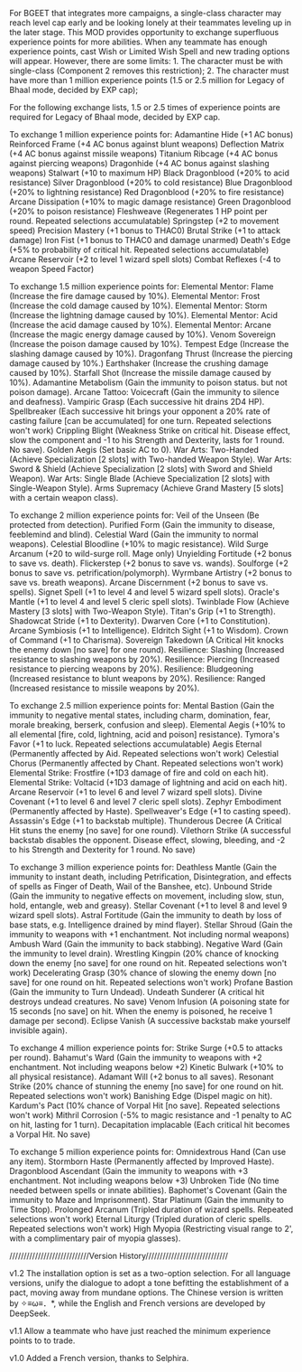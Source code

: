For BGEET that integrates more campaigns, a single-class character may reach level cap early and be looking lonely at their teammates leveling up in the later stage. This MOD provides opportunity to exchange superfluous experience points for more abilities.
When any teammate has enough experience points, cast Wish or Limited Wish Spell and new trading options will appear. However, there are some limits:
	1. The character must be with single-class (Component 2 removes this restriction);
	2. The character must have more than 1 million experience points (1.5 or 2.5 million for Legacy of Bhaal mode, decided by EXP cap);

For the following exchange lists, 1.5 or 2.5 times of experience points are required for Legacy of Bhaal mode, decided by EXP cap.

To exchange 1 million experience points for:
	Adamantine Hide (+1 AC bonus)
	Reinforced Frame (+4 AC bonus against blunt weapons)
	Deflection Matrix (+4 AC bonus against missile weapons)
	Titanium Ribcage (+4 AC bonus against piercing weapons)
	Dragonhide (+4 AC bonus against slashing weapons)
	Stalwart (+10 to maximum HP)
	Black Dragonblood (+20% to acid resistance)
	Silver Dragonblood (+20% to cold resistance)
	Blue Dragonblood (+20% to lightning resistance)
	Red Dragonblood (+20% to fire resistance)
	Arcane Dissipation (+10% to magic damage resistance)
	Green Dragonblood (+20% to poison resistance)
	Fleshweave (Regenerates 1 HP point per round. Repeated selections accumulatable)
	Springstep (+2 to movement speed)
	Precision Mastery (+1 bonus to THAC0)
	Brutal Strike (+1 to attack damage)
	Iron Fist (+1 bonus to THAC0 and damage unarmed)
	Death's Edge (+5% to probability of critical hit. Repeated selections accumulatable)
	Arcane Reservoir (+2 to level 1 wizard spell slots)
	Combat Reflexes (-4 to weapon Speed Factor)

To exchange 1.5 million experience points for:
	Elemental Mentor: Flame (Increase the fire damage caused by 10%). 
	Elemental Mentor: Frost (Increase the cold damage caused by 10%). 
	Elemental Mentor: Storm (Increase the lightning damage caused by 10%). 
	Elemental Mentor: Acid (Increase the acid damage caused by 10%). 
	Elemental Mentor: Arcane (Increase the magic energy damage caused by 10%). 
	Venom Sovereign (Increase the poison damage caused by 10%). 
	Tempest Edge (Increase the slashing damage caused by 10%). 
	Dragonfang Thrust (Increase the piercing damage caused by 10%.) 
	Earthshaker (Increase the crushing damage caused by 10%). 
	Starfall Shot (Increase the missile damage caused by 10%). 
	Adamantine Metabolism (Gain the immunity to poison status. but not poison damage). 
	Arcane Tattoo: Voicecraft (Gain the immunity to silence and deafness). 
	Vampiric Grasp (Each successive hit drains 2D4 HP). 
	Spellbreaker (Each successive hit brings your opponent a 20% rate of casting failure [can be accumulated] for one turn. Repeated selections won't work)
	Crippling Blight (Weakness Strike on critical hit. Disease effect, slow the component and -1 to his Strength and Dexterity, lasts for 1 round. No save). 
	Golden Aegis (Set basic AC to 0). 
	War Arts: Two-Handed (Achieve Specialization [2 slots] with Two-handed Weapon Style). 
	War Arts: Sword & Shield (Achieve Specialization [2 slots] with Sword and Shield Weapon). 
	War Arts: Single Blade (Achieve Specialization [2 slots] with Single-Weapon Style). 
	Arms Supremacy (Achieve Grand Mastery [5 slots] with a certain weapon class). 

To exchange 2 million experience points for:
	Veil of the Unseen (Be protected from detection). 
	Purified Form (Gain the immunity to disease, feeblemind and blind). 
	Celestial Ward (Gain the immunity to normal weapons). 
	Celestial Bloodline (+10% to magic resistance). 
	Wild Surge Arcanum (+20 to wild-surge roll. Mage only)
	Unyielding Fortitude (+2 bonus to save vs. death). 
	Flickerstep (+2 bonus to save vs. wands). 
	Soulforge (+2 bonus to save vs. petrification/polymorph). 
	Wyrmbane Artistry (+2 bonus to save vs. breath weapons). 
	Arcane Discernment (+2 bonus to save vs. spells). 
	Signet Spell (+1 to level 4 and level 5 wizard spell slots). 
	Oracle's Mantle (+1 to level 4 and level 5 cleric spell slots). 
	Twinblade Flow (Achieve Mastery [3 slots] with Two-Weapon Style). 
	Titan's Grip (+1 to Strength). 
	Shadowcat Stride (+1 to Dexterity). 
	Dwarven Core (+1 to Constitution). 
	Arcane Symbiosis (+1 to Intelligence). 
	Eldritch Sight (+1 to Wisdom). 
	Crown of Command (+1 to Charisma). 
	Sovereign Takedown (A Critical Hit knocks the enemy down [no save] for one round). 
	Resilience: Slashing (Increased resistance to slashing weapons by 20%). 
	Resilience: Piercing (Increased resistance to piercing weapons by 20%). 
	Resilience: Bludgeoning (Increased resistance to blunt weapons by 20%). 
	Resilience: Ranged (Increased resistance to missile weapons by 20%). 

To exchange 2.5 million experience points for:
	Mental Bastion (Gain the immunity to negative mental states, including charm, domination, fear, morale breaking, berserk, confusion and sleep). 
	Elemental Aegis (+10% to all elemental [fire, cold, lightning, acid and poison] resistance). 
	Tymora's Favor (+1 to luck. Repeated selections accumulatable)
	Aegis Eternal (Permanently affected by Aid. Repeated selections won't work)
	Celestial Chorus (Permanently affected by Chant. Repeated selections won't work)
	Elemental Strike: Frostfire (+1D3 damage of fire and cold on each hit). 
	Elemental Strike: Voltacid (+1D3 damage of lightning and acid on each hit). 
	Arcane Reservoir (+1 to level 6 and level 7 wizard spell slots). 
	Divine Covenant (+1 to level 6 and level 7 cleric spell slots). 
	Zephyr Embodiment (Permanently affected by Haste). 
	Spellweaver's Edge (+1 to casting speed). 
	Assassin's Edge (+1 to backstab multiple). 
	Thunderous Decree (A Critical Hit stuns the enemy [no save] for one round). 
	Vilethorn Strike (A successful backstab disables the opponent. Disease effect, slowing, bleeding, and -2 to his Strength and Dexterity for 1 round. No save) 

To exchange 3 million experience points for:
	Deathless Mantle (Gain the immunity to instant death, including Petrification, Disintegration, and effects of spells as Finger of Death, Wail of the Banshee, etc). 
	Unbound Stride (Gain the immunity to negative effects on movement, including slow, stun, hold, entangle, web and greasy). 
	Stellar Covenant (+1 to level 8 and level 9 wizard spell slots). 
	Astral Fortitude (Gain the immunity to death by loss of base stats, e.g. Intelligence drained by mind flayer). 
	Stellar Shroud (Gain the immunity to weapons with +1 enchantment. Not including normal weapons) 
	Ambush Ward (Gain the immunity to back stabbing). 
	Negative Ward (Gain the immunity to level drain). 
	Wrestling Kingpin (20% chance of knocking down the enemy [no save] for one round on hit. Repeated selections won't work)
	Decelerating Grasp (30% chance of slowing the enemy down [no save] for one round on hit. Repeated selections won't work)
	Profane Bastion (Gain the immunity to Turn Undead). 
	Undeath Sunderer (A critical hit destroys undead creatures. No save) 
	Venom Infusion (A poisoning state for 15 seconds [no save] on hit. When the enemy is poisoned, he receive 1 damage per second). 
	Eclipse Vanish (A successive backstab make yourself invisible again). 

To exchange 4 million experience points for:
	Strike Surge (+0.5 to attacks per round). 
	Bahamut's Ward (Gain the immunity to weapons with +2 enchantment. Not including weapons below +2) 
	Kinetic Bulwark (+10% to all physical resistance). 
	Adamant Will (+2 bonus to all saves). 
	Resonant Strike (20% chance of stunning the enemy [no save] for one round on hit. Repeated selections won't work)
	Banishing Edge (Dispel magic on hit). 
	Kardum's Pact (10% chance of Vorpal Hit [no save]. Repeated selections won't work)
	Mithril Corrosion (-5% to magic resistance and -1 penalty to AC on hit, lasting for 1 turn). 
	Decapitation implacable (Each critical hit becomes a Vorpal Hit. No save)

To exchange 5 million experience points for:
	Omnidextrous Hand (Can use any item). 
	Stormborn Haste (Permanently affected by Improved Haste). 
	Dragonblood Ascendant (Gain the immunity to weapons with +3 enchantment. Not including weapons below +3)
	Unbroken Tide (No time needed between spells or innate abilities).
	Baphomet's Covenant (Gain the immunity to Maze and Imprisonment). 
	Star Platinum (Gain the immunity to Time Stop). 
	Prolonged Arcanum (Tripled duration of wizard spells. Repeated selections won't work)
	Eternal Liturgy (Tripled duration of cleric spells. Repeated selections won't work)
	High Myopia (Restricting visual range to 2', with a complimentary pair of myopia glasses). 

////////////////////////////Version History/////////////////////////////

v1.2
The installation option is set as a two-option selection.
For all language versions, unify the dialogue to adopt a tone befitting the establishment of a pact, moving away from mundane options. The Chinese version is written by ✧≡ω≡．*, while the English and French versions are developed by DeepSeek.

v1.1 
Allow a teammate who have just reached the minimum experience points to to trade.

v1.0
Added a French version, thanks to Selphira.